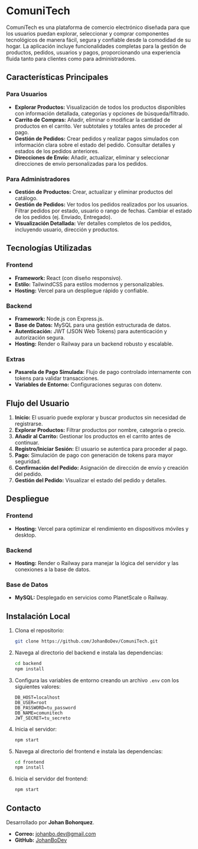 # ComuniTech

ComuniTech es una plataforma de comercio electrónico diseñada para que los usuarios puedan explorar, seleccionar y comprar componentes tecnológicos de manera fácil, segura y confiable desde la comodidad de su hogar. La aplicación incluye funcionalidades completas para la gestión de productos, pedidos, usuarios y pagos, proporcionando una experiencia fluida tanto para clientes como para administradores.

## Características Principales

### Para Usuarios
- **Explorar Productos:** Visualización de todos los productos disponibles con información detallada, categorías y opciones de búsqueda/filtrado.
- **Carrito de Compras:** Añadir, eliminar o modificar la cantidad de productos en el carrito. Ver subtotales y totales antes de proceder al pago.
- **Gestión de Pedidos:** Crear pedidos y realizar pagos simulados con información clara sobre el estado del pedido. Consultar detalles y estados de los pedidos anteriores.
- **Direcciones de Envío:** Añadir, actualizar, eliminar y seleccionar direcciones de envío personalizadas para los pedidos.

### Para Administradores
- **Gestión de Productos:** Crear, actualizar y eliminar productos del catálogo.
- **Gestión de Pedidos:** Ver todos los pedidos realizados por los usuarios. Filtrar pedidos por estado, usuario o rango de fechas. Cambiar el estado de los pedidos (ej. Enviado, Entregado).
- **Visualización Detallada:** Ver detalles completos de los pedidos, incluyendo usuario, dirección y productos.

## Tecnologías Utilizadas

### Frontend
- **Framework:** React (con diseño responsivo).
- **Estilo:** TailwindCSS para estilos modernos y personalizables.
- **Hosting:** Vercel para un despliegue rápido y confiable.

### Backend
- **Framework:** Node.js con Express.js.
- **Base de Datos:** MySQL para una gestión estructurada de datos.
- **Autenticación:** JWT (JSON Web Tokens) para autenticación y autorización segura.
- **Hosting:** Render o Railway para un backend robusto y escalable.

### Extras
- **Pasarela de Pago Simulada:** Flujo de pago controlado internamente con tokens para validar transacciones.
- **Variables de Entorno:** Configuraciones seguras con dotenv.

## Flujo del Usuario
1. **Inicio:** El usuario puede explorar y buscar productos sin necesidad de registrarse.
2. **Explorar Productos:** Filtrar productos por nombre, categoría o precio.
3. **Añadir al Carrito:** Gestionar los productos en el carrito antes de continuar.
4. **Registro/Iniciar Sesión:** El usuario se autentica para proceder al pago.
5. **Pago:** Simulación de pago con generación de tokens para mayor seguridad.
6. **Confirmación del Pedido:** Asignación de dirección de envío y creación del pedido.
7. **Gestión del Pedido:** Visualizar el estado del pedido y detalles.

## Despliegue

### Frontend
- **Hosting:** Vercel para optimizar el rendimiento en dispositivos móviles y desktop.

### Backend
- **Hosting:** Render o Railway para manejar la lógica del servidor y las conexiones a la base de datos.

### Base de Datos
- **MySQL:** Desplegado en servicios como PlanetScale o Railway.

## Instalación Local

1. Clona el repositorio:
   ```bash
   git clone https://github.com/JohanBoDev/ComuniTech.git
   ```

2. Navega al directorio del backend e instala las dependencias:
   ```bash
   cd backend
   npm install
   ```

3. Configura las variables de entorno creando un archivo `.env` con los siguientes valores:
   ```env
   DB_HOST=localhost
   DB_USER=root
   DB_PASSWORD=tu_password
   DB_NAME=comunitech
   JWT_SECRET=tu_secreto
   ```

4. Inicia el servidor:
   ```bash
   npm start
   ```

5. Navega al directorio del frontend e instala las dependencias:
   ```bash
   cd frontend
   npm install
   ```

6. Inicia el servidor del frontend:
   ```bash
   npm start
   ```

## Contacto
Desarrollado por **Johan Bohorquez**.

- **Correo:** [johanbo.dev@gmail.com](mailto:johanbo.dev@gmail.com)
- **GitHub:** [JohanBoDev](https://github.com/JohanBoDev)


